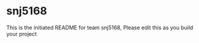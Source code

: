 # snj5168
This is the initiated README for team snj5168, Please edit this as you build your project
